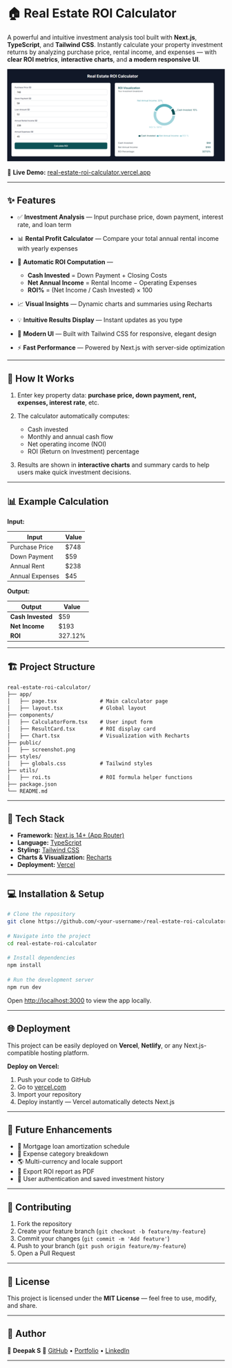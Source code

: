 
# 🏠 Real Estate ROI Calculator

A powerful and intuitive investment analysis tool built with **Next.js**, **TypeScript**, and **Tailwind CSS**. Instantly calculate your property investment returns by analyzing purchase price, rental income, and expenses — with **clear ROI metrics**, **interactive charts**, and **a modern responsive UI**.

![Real Estate ROI Calculator Screenshot](./public/screenshot.png)

🔗 **Live Demo:** [real-estate-roi-calculator.vercel.app](https://real-estate-roi-calculator.vercel.app/)

---

## ✨ Features

* ✅ **Investment Analysis** — Input purchase price, down payment, interest rate, and loan term
* 📊 **Rental Profit Calculator** — Compare your total annual rental income with yearly expenses
* 🧮 **Automatic ROI Computation** —

  * **Cash Invested** = Down Payment + Closing Costs
  * **Net Annual Income** = Rental Income − Operating Expenses
  * **ROI%** = (Net Income / Cash Invested) × 100
* 📈 **Visual Insights** — Dynamic charts and summaries using Recharts
* 💡 **Intuitive Results Display** — Instant updates as you type
* 🌙 **Modern UI** — Built with Tailwind CSS for responsive, elegant design
* ⚡ **Fast Performance** — Powered by Next.js with server-side optimization

---

## 🧠 How It Works

1. Enter key property data: **purchase price, down payment, rent, expenses, interest rate**, etc.
2. The calculator automatically computes:

   * Cash invested
   * Monthly and annual cash flow
   * Net operating income (NOI)
   * ROI (Return on Investment) percentage
3. Results are shown in **interactive charts** and summary cards to help users make quick investment decisions.

---

## 📊 Example Calculation

**Input:**

| Input           | Value |
| --------------- | ----- |
| Purchase Price  | $748  |
| Down Payment    | $59   |
| Annual Rent     | $238  |
| Annual Expenses | $45   |

**Output:**

| Output            | Value   |
| ----------------- | ------- |
| **Cash Invested** | $59     |
| **Net Income**    | $193    |
| **ROI**           | 327.12% |

---

## 🏗️ Project Structure

```
real-estate-roi-calculator/
├── app/
│   ├── page.tsx              # Main calculator page
│   ├── layout.tsx            # Global layout
├── components/
│   ├── CalculatorForm.tsx    # User input form
│   ├── ResultCard.tsx        # ROI display card
│   ├── Chart.tsx             # Visualization with Recharts
├── public/
│   ├── screenshot.png
├── styles/
│   ├── globals.css           # Tailwind styles
├── utils/
│   ├── roi.ts                # ROI formula helper functions
├── package.json
└── README.md
```

---

## 🚀 Tech Stack

* **Framework:** [Next.js 14+ (App Router)](https://nextjs.org/)
* **Language:** [TypeScript](https://www.typescriptlang.org/)
* **Styling:** [Tailwind CSS](https://tailwindcss.com/)
* **Charts & Visualization:** [Recharts](https://recharts.org/)
* **Deployment:** [Vercel](https://vercel.com/)

---

## 💻 Installation & Setup

```bash
# Clone the repository
git clone https://github.com/<your-username>/real-estate-roi-calculator.git

# Navigate into the project
cd real-estate-roi-calculator

# Install dependencies
npm install

# Run the development server
npm run dev
```

Open [http://localhost:3000](http://localhost:3000) to view the app locally.

---

## 🌐 Deployment

This project can be easily deployed on **Vercel**, **Netlify**, or any Next.js-compatible hosting platform.

**Deploy on Vercel:**

1. Push your code to GitHub
2. Go to [vercel.com](https://vercel.com)
3. Import your repository
4. Deploy instantly — Vercel automatically detects Next.js

---

## 🧩 Future Enhancements

* 🏦 Mortgage loan amortization schedule
* 🧾 Expense category breakdown
* 🌎 Multi-currency and locale support
* 💬 Export ROI report as PDF
* 🔐 User authentication and saved investment history

---

## 🤝 Contributing

1. Fork the repository
2. Create your feature branch (`git checkout -b feature/my-feature`)
3. Commit your changes (`git commit -m 'Add feature'`)
4. Push to your branch (`git push origin feature/my-feature`)
5. Open a Pull Request

---

## 📄 License

This project is licensed under the **MIT License** — feel free to use, modify, and share.

---

## 💬 Author

👤 **Deepak S**
🔗 [GitHub](https://github.com/deepaksur) • [Portfolio](#) • [LinkedIn](#)

---

